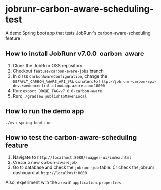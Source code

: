 # jobrunr-carbon-aware-scheduling-test

A demo Spring boot app that tests JobRunr's carbon-aware-scheduling feature

## How to install JobRunr v7.0.0-carbon-aware

1. Clone the JobRunr OSS repository
2. Checkout `feature/carbon-aware-jobs` branch
3. In class `CarbonAwareConfiguration`, change the `DEFAULT_CARBON_AWARE_API_URL` constant to `http://jobrunr-carbon-api-dev.swedencentral.cloudapp.azure.com:10000` 
4. Run: `export DRONE_TAG=v7.0.0-carbon-aware`
5. Run: `./gradlew publishToMavenLocal`


## How to run the demo app

`./mvn spring-boot:run`

## How to test the carbon-aware-scheduling feature

1. Navigate to `http://localhost:8080/swagger-ui/index.html`
2. Create a new carbon-aware job
3. Go to database and check the `jobrunr-job` table. Or check the jobrunr dashboard at `http://localhost:8000`


Also, experiment with the `area` in `application.properties`